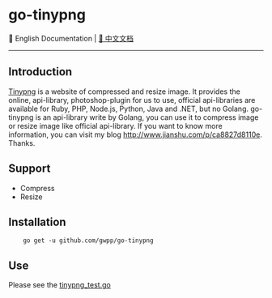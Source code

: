 # go-tinypng

:book: English Documentation | [:book: 中文文档](README-CN.md)

------

## Introduction
[Tinypng](https://tinypng.com/) is a website of compressed and resize image. It provides the online, api-library, photoshop-plugin for us to use, official api-libraries are available for Ruby, PHP, Node.js, Python, Java and .NET, but no Golang. go-tinypng is an api-library write by Golang, you can use it to compress image or resize image like official api-library. If you want to know more information, you can visit my blog http://www.jianshu.com/p/ca8827d8110e. Thanks.

## Support

- Compress
- Resize

## Installation
```
    go get -u github.com/gwpp/go-tinypng
```
## Use
Please see the [tinypng_test.go](tinypng_test.go)